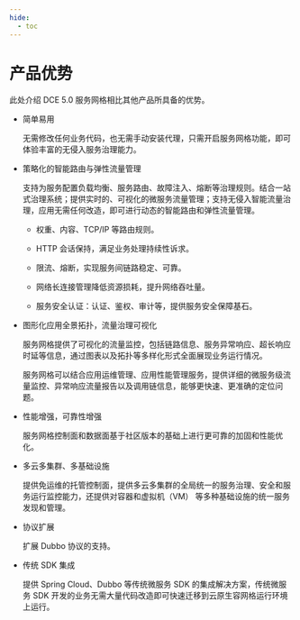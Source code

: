 ```yaml
---
hide:
  - toc
---
```


# 产品优势

此处介绍 DCE 5.0 服务网格相比其他产品所具备的优势。

- 简单易用

    无需修改任何业务代码，也无需手动安装代理，只需开启服务网格功能，即可体验丰富的无侵入服务治理能力。

- 策略化的智能路由与弹性流量管理

    支持为服务配置负载均衡、服务路由、故障注入、熔断等治理规则。结合一站式治理系统；提供实时的、可视化的微服务流量管理；支持无侵入智能流量治理，应用无需任何改造，即可进行动态的智能路由和弹性流量管理。

    - 权重、内容、TCP/IP 等路由规则。

    - HTTP 会话保持，满足业务处理持续性诉求。

    - 限流、熔断，实现服务间链路稳定、可靠。

    - 网络长连接管理降低资源损耗，提升网络吞吐量。

    - 服务安全认证：认证、鉴权、审计等，提供服务安全保障基石。

- 图形化应用全景拓扑，流量治理可视化

    服务网格提供了可视化的流量监控，包括链路信息、服务异常响应、超长响应时延等信息，通过图表以及拓扑等多样化形式全面展现业务运行情况。

    服务网格可以结合应用运维管理、应用性能管理服务，提供详细的微服务级流量监控、异常响应流量报告以及调用链信息，能够更快速、更准确的定位问题。

- 性能增强，可靠性增强

    服务网格控制面和数据面基于社区版本的基础上进行更可靠的加固和性能优化。

- 多云多集群、多基础设施

    提供免运维的托管控制面，提供多云多集群的全局统一的服务治理、安全和服务运行监控能力，还提供对容器和虚拟机（VM） 等多种基础设施的统一服务发现和管理。

- 协议扩展

    扩展 Dubbo 协议的支持。

- 传统 SDK 集成

    提供 Spring Cloud、Dubbo 等传统微服务 SDK 的集成解决方案，传统微服务 SDK 开发的业务无需大量代码改造即可快速迁移到云原生容网格运行环境上运行。
